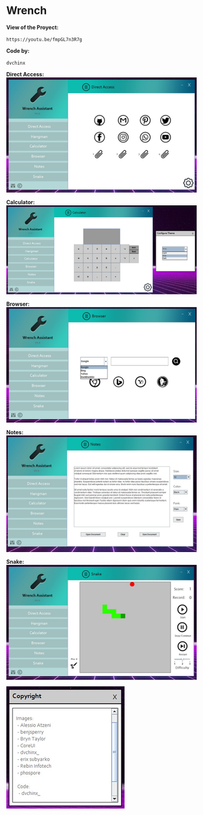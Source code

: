 # Wrench
**View of the Proyect:**

`https://youtu.be/fmpGL7n3R7g`

**Code by:**

`dvchinx`

**Direct Access:**
![ScreenShot](https://github.com/dvchinx/Wrench/blob/master/src/img0.jpg)

**Calculator:**
![ScreenShot](https://github.com/dvchinx/Wrench/blob/master/src/img1.jpg)

**Browser:**
![ScreenShot](https://github.com/dvchinx/Wrench/blob/master/src/img2.jpg)

**Notes:**
![ScreenShot](https://github.com/dvchinx/Wrench/blob/master/src/img3.jpg)

**Snake:**
![ScreenShot](https://github.com/dvchinx/Wrench/blob/master/src/img4.jpg)

![ScreenShot](https://github.com/dvchinx/Wrench/blob/master/src/img5.jpg)
